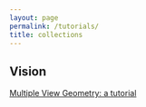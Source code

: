 ```yaml
---
layout: page
permalink: /tutorials/
title: collections
---
```


## Vision
<!-- [SfM: a tutorial]({{ site.url }}{{ site.baseurl }}/tutorials/sfm) -->
[Multiple View Geometry: a tutorial]({{site.url}}{{site.baseurl}}/tutorials/mvg)
